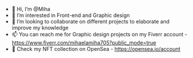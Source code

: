- 👋 Hi, I’m @Miha
- 👀 I’m interested in Front-end and Graphic design
- 💞️ I’m looking to collaborate on different projects to elaborate and improve my knowledge
- 📫 You can reach me for Graphic design projects on my Fiverr account - https://www.fiverr.com/mihaelamiha705?public_mode=true
- 🎨 Check my NFT collection on OpenSea - https://opensea.io/account

<!---
Miha37/Miha37 is a ✨ special ✨ repository because its `README.md` (this file) appears on your GitHub profile.
You can click the Preview link to take a look at your changes.
--->
